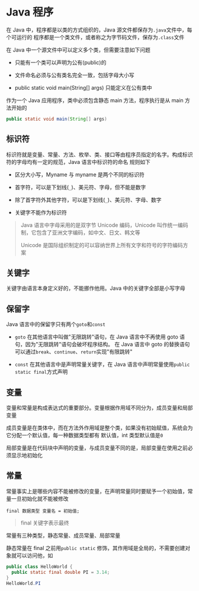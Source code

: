 # Java 程序

在 Java 中，程序都是以类的方式组织的，Java 源文件都保存为`.java`文件中，每个可运行的
程序都是一个类文件，或者称之为字节码文件，保存为`.class`文件

在 Java 中一个源文件中可以定义多个类，但需要注意如下问题

- 只能有一个类可以声明为公有(public)的

- 文件命名必须与公有类名完全一致，包括字母大小写

- public static void main(String[] args) 只能定义在公有类中

作为一个 Java 应用程序，类中必须包含静态 main 方法，程序执行是从 main 方法开始的

```java
public static void main(String[] args)
```

## 标识符

标识符就是变量、常量、方法、枚举、类、接口等由程序员指定的名字。构成标识符的字母均有一定的规范，Java 语言中标识符的命名
规则如下

- 区分大小写，Myname 与 myname 是两个不同的标识符

- 首字符，可以是下划线(`_`)、美元符、字母，但不能是数字

- 除了首字符外其他字符，可以是下划线(`_`)、美元符、字母、数字

- 关键字不能作为标识符

> Java 语言中字母采用的是双字节 Unicode 编码，Unicode 叫作统一编码制，它包含了亚洲文字编码，如中文、日文、韩文等
>
> Unicode 是国际组织制定的可以容纳世界上所有文字和符号的字符编码方案

## 关键字

关键字由语言本身定义好的，不能挪作他用。Java 中的关键字全部是小写字母

## 保留字

Java 语言中的保留字只有两个`goto`和`const`

- `goto` 在其他语言中叫做"无限跳转"语句，在 Java 语言中不再使用 goto 语句，因为"无限跳转"语句会破坏程序结构。
  在 Java 语言中 goto 的替换语句可以通过`break`、`continue`、`return`实现"有限跳转"

- `const` 在其他语言中是声明常量关键字，在 Java 语言中声明常量使用`public static final`方式声明

## 变量

变量和常量是构成表达式的重要部分。变量根据作用域不同分为，成员变量和局部变量

成员变量是在类体中，而在方法外作用域是整个类，如果没有初始赋值，系统会为它分配一个默认值，每一种数据类型都有
默认值，int 类型默认值是`0`

局部变量是在代码块中声明的变量，与成员变量不同的是，局部变量在使用之前必须显示地初始化

## 常量

常量事实上是哪些内容不能被修改的变量，在声明常量同时要赋予一个初始值，常量一旦初始化就不能被修改

```
final 数据类型 变量名 = 初始值;
```

> final 关键字表示最终

常量有三种类型，静态常量、成员常量、局部常量

静态常量在 final 之前用`public static` 修饰，其作用域是全局的，不需要创建对象就可以访问他，如

```java
public class HelloWorld {
  public static final double PI = 3.14;
}
HelloWorld.PI
```
